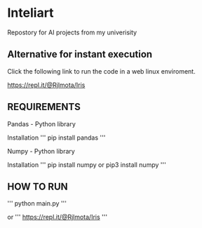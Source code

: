 # Inteliart
Repostory for AI projects from my univerisity


## Alternative for instant execution
  Click the following link to run the code in a web linux enviroment.

  https://repl.it/@Rjlmota/Iris



## REQUIREMENTS
Pandas - Python library 

  Installation
  '''
  pip install pandas
  '''

Numpy - Python library

  Installation
  '''
  pip install numpy or pip3 install numpy
  '''
## HOW TO RUN
'''
python main.py
'''

or
'''
https://repl.it/@Rjlmota/Iris
'''
